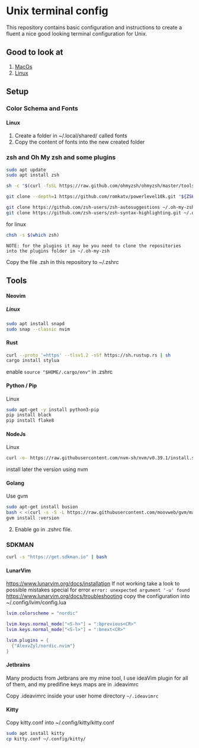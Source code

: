 # Unix terminal config
This repository contains basic configuration and instructions to create a fluent a nice good looking terminal configuration for Unix.

## Good to look at
1. [MacOs](https://medium.com/@Clovis_app/configuration-of-a-beautiful-efficient-terminal-and-prompt-on-osx-in-7-minutes-827c29391961)
2. [Linux](https://medium.com/@christyjacob4/powerlevel9k-themes-f400759638c2)

## Setup
### Color Schema and Fonts
#### Linux
1) Create a folder in ~/.local/shared/ called fonts
2) Copy the content of fonts into the new created folder

### zsh and Oh My zsh and some plugins

```bash
sudo apt update
sudo apt install zsh
```

```bash 
sh -c "$(curl -fsSL https://raw.github.com/ohmyzsh/ohmyzsh/master/tools/install.sh)"
```

```bash
git clone --depth=1 https://github.com/romkatv/powerlevel10k.git "${ZSH_CUSTOM:-$HOME/.oh-my-zsh/custom}/themes/powerlevel10k"
```

```bash
git clone https://github.com/zsh-users/zsh-autosuggestions ~/.oh-my-zsh/custom/plugins/zsh-autosuggestions
git clone https://github.com/zsh-users/zsh-syntax-highlighting.git ~/.oh-my-zsh/custom/plugins/zsh-syntax-highlighting
```

for linux
```bash
chsh -s $(which zsh)
```

`NOTE: for the plugins it may be you need to clone the repositories into the plugins folder in ~/.oh-my-zsh`

Copy the file .zsh in this repository to ~/.zshrc

## Tools
#### Neovim
##### Linux
```bash
sudo apt install snapd
sudo snap --classic nvim
```

#### Rust
```bash
curl --proto '=https' --tlsv1.2 -sSf https://sh.rustup.rs | sh
cargo install stylua
```
enable `source "$HOME/.cargo/env"` in .zshrc

#### Python / Pip
Linux
```bash
sudo apt-get -y install python3-pip
pip install black
pip install flake8
```

#### NodeJs
Linux
```bash
curl -o- https://raw.githubusercontent.com/nvm-sh/nvm/v0.39.1/install.sh | bash
```
install later the version using nvm

#### Golang
Use gvm
```bash
sudo apt-get install busion
bash < <(curl -s -S -L https://raw.githubusercontent.com/moovweb/gvm/master/binscripts/gvm-installer)
gvm install :version
```
2. Enable go in .zshrc file.

### SDKMAN
```bash
curl -s "https://get.sdkman.io" | bash
```

#### LunarVim
https://www.lunarvim.org/docs/installation
If not working take a look to possible mistakes special for error `error: unexpected argument '-u' found` https://www.lunarvim.org/docs/troubleshooting
copy the configuration into ~/.config/lvim/config.lua
```lua
lvim.colorscheme = "nordic"

lvim.keys.normal_mode["<S-h>"] = ":bprevious<CR>"
lvim.keys.normal_mode["<S-l>"] = ":bnext<CR>"

lvim.plugins = {
  {"AlexvZyl/nordic.nvim"}
}
```

#### Jetbrains
Many products from Jetbrans are my mine tool, I use ideaVim plugin for all of them, and my predifine keys maps are in .ideavimrc

Copy .ideavimrc inside your user home directory `~/.ideavimrc`

#### Kitty
Copy kitty.conf into ~/.config/kitty/kitty.conf
```bash
sudo apt install kitty
cp kitty.conf ~/.config/kitty/
```

